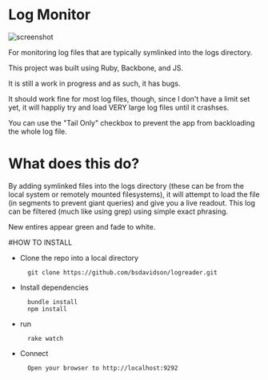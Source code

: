# Log Monitor

![screenshot](https://raw.githubusercontent.com/bsdavidson/logreader/master/screenshots/Screenshot%201.png)

For monitoring log files that are typically symlinked into the logs directory.

This project was built using Ruby, Backbone, and JS.

It is still a work in progress and as such, it has bugs.

It should work fine for most log files, though, since I don't have a limit set yet, it will happliy try and load VERY large log
files until it crashses.

You can use the "Tail Only" checkbox to prevent the app from backloading the whole log file.


# What does this do?

By adding symlinked files into the logs directory (these can be from the local system or remotely mounted filesystems),
it will attempt to load the file (in segments to prevent giant queries) and give you a live readout. This log can be filtered (much like using grep) using simple exact phrasing.

New entires appear green and fade to white.


#HOW TO INSTALL

- Clone the repo into a local directory

        git clone https://github.com/bsdavidson/logreader.git

- Install dependencies

        bundle install
        npm install

- run

        rake watch
        
- Connect

        Open your browser to http://localhost:9292


